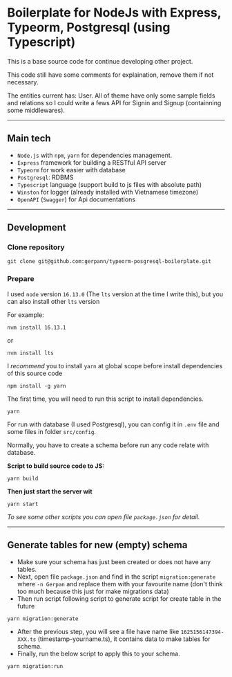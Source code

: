 # Boilerplate for NodeJs with Express, Typeorm, Postgresql (using Typescript)

This is a base source code for continue developing other project.

This code still have some comments for explaination, remove them if not necessary.

The entities current has: User. All of theme have only some sample fields and relations so I could write a fews API for Signin and Signup (containning some middlewares).

---

## Main tech

- `Node.js` with `npm`, `yarn` for dependencies management.
- `Express` framework for building a RESTful API server
- `Typeorm` for work easier with database
- `Postgresql`: RDBMS
- `Typescript` language (support build to js files with absolute path)
- `Winston` for logger (already installed with Vietnamese timezone)
- `OpenAPI` (`Swagger`) for Api documentations

---

## Development

### Clone repository

```
git clone git@github.com:gerpann/typeorm-posgresql-boilerplate.git
```

### Prepare

I used `node` version `16.13.0` (The `lts` version at the time I write this), but you can also install other `lts` version

For example:

```
nvm install 16.13.1
```

or

```
nvm install lts
```

I _recommend_ you to install `yarn` at global scope before install dependencies of this source code

```
npm install -g yarn
```

The first time, you will need to run this script to install dependencies.

```
yarn
```

For run with database (I used Postgresql), you can config it in `.env` file and some files in folder `src/config`.

Normally, you have to create a schema before run any code relate with database.

**Script to build source code to JS:**

```
yarn build
```

**Then just start the server wit**

```
yarn start
```

_To see some other scripts you can open file `package.json` for detail._

---

## Generate tables for new (empty) schema

- Make sure your schema has just been created or does not have any tables.
- Next, open file `package.json` and find in the script `migration:generate` where `-n Gerpan` and replace them with your favourite name (don't think too much because this just for make migrations data)
- Then run script following script to generate script for create table in the future

```
yarn migration:generate
```

- After the previous step, you will see a file have name like `1625156147394-XXX.ts` (timestamp-yourname.ts), it contains data to make tables for schema.
- Finally, run the below script to apply this to your schema.

```
yarn migration:run
```
